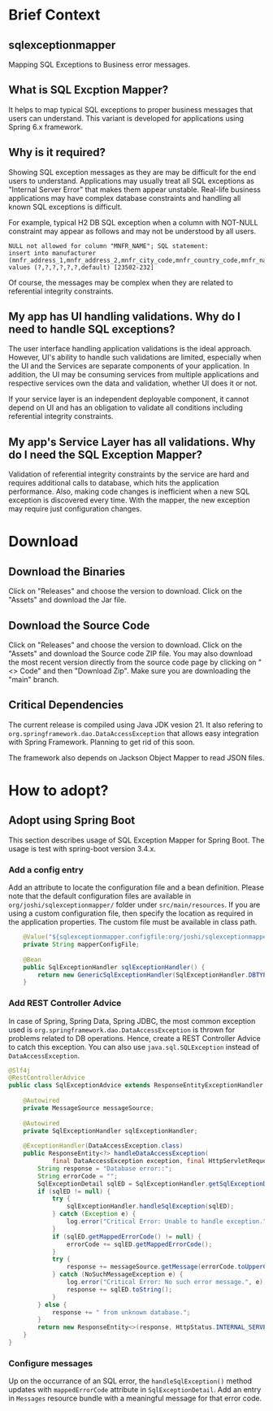 # Brief Context
## sqlexceptionmapper
Mapping SQL Exceptions to Business error messages.

## What is SQL Excption Mapper?
It helps to map typical SQL exceptions to proper business messages that users can understand. This variant is developed for applications using Spring 6.x framework.

## Why is it required?
Showing SQL exception messages as they are may be difficult for the end users to understand. Applications may usually treat all SQL exceptions as "Internal Server Error" that makes them appear unstable. Real-life business applications may have complex database constraints and handling all known SQL exceptions is difficult.

For example, typical H2 DB SQL exception when a column with NOT-NULL constraint may appear as follows and may not be understood by all users.

```
NULL not allowed for column "MNFR_NAME"; SQL statement:
insert into manufacturer (mnfr_address_1,mnfr_address_2,mnfr_city_code,mnfr_country_code,mnfr_name,mnfr_state_code,mnfr_id) values (?,?,?,?,?,?,default) [23502-232]
```

Of course, the messages may be complex when they are related to referential integrity constraints.

## My app has UI handling validations. Why do I need to handle SQL exceptions?
The user interface handling application validations is the ideal approach. However, UI's ability to handle such validations are limited, especially when the UI and the Services are separate components of your application. In addition, the UI may be consuming services from multiple applications and respective services own the data and validation, whether UI does it or not.

If your service layer is an independent deployable component, it cannot depend on UI and has an obligation to validate all conditions including referential integrity constraints.

## My app's Service Layer has all validations. Why do I need the SQL Exception Mapper?
Validation of referential integrity constraints by the service are hard and requires additional calls to database, which hits the application performance. Also, making code changes is inefficient when a new SQL exception is discovered every time. With the mapper, the new exception may require just configuration changes.

# Download

## Download the Binaries
Click on "Releases" and choose the version to download. Click on the "Assets" and download the Jar file. 

## Download the Source Code
Click on "Releases" and choose the version to download. Click on the "Assets" and download the Source code ZIP file. You may also download the most recent version directly from the source code page by clicking on "<> Code" and then "Download Zip". Make sure you are downloading the "main" branch.

## Critical Dependencies
The current release is compiled using Java JDK vesion 21. It also refering to `org.springframework.dao.DataAccessException` that allows easy integration with Spring Framework. Planning to get rid of this soon.

The framework also depends on Jackson Object Mapper to read JSON files.

# How to adopt?
## Adopt using Spring Boot
This section describes usage of SQL Exception Mapper for Spring Boot. The usage is test with spring-boot version 3.4.x.
### Add a config entry
Add an attribute to locate the configuration file and a bean definition. Please note that the default configuration files are available in `org/joshi/sqlexceptionmapper/` folder under `src/main/resources`. If you are using a custom configuration file, then specify the location as required in the application properties. The custom file must be available in class path.

```java
	@Value("${sqlexceptionmapper.configfile:org/joshi/sqlexceptionmapper/error-parser-config-mysql.json}")
	private String mapperConfigFile;
	
	@Bean
	public SqlExceptionHandler sqlExceptionHandler() {
		return new GenericSqlExceptionHandler(SqlExceptionHandler.DBTYPE_MYSQL, mapperConfigFile);
	}
```

### Add REST Controller Advice
In case of Spring, Spring Data, Spring JDBC, the most common exception used is `org.springframework.dao.DataAccessException` is thrown for problems related to DB operations. Hence, create a REST Controller Advice to catch this exception. You can also use `java.sql.SQLException` instead of `DataAccessException`.

```java
@Slf4j
@RestControllerAdvice
public class SqlExceptionAdvice extends ResponseEntityExceptionHandler {
	
	@Autowired
	private MessageSource messageSource;
	
	@Autowired
	private SqlExceptionHandler sqlExceptionHandler;
	
	@ExceptionHandler(DataAccessException.class)
	public ResponseEntity<?> handleDataAccessException(
            final DataAccessException exception, final HttpServletRequest request) throws ManufacturerException {
		String response = "Database error::";
		String errorCode = "";
		SqlExceptionDetail sqlED = SqlExceptionHandler.getSqlExceptionDetails(exception, SqlExceptionHandler.DBTYPE_MYSQL);
		if (sqlED != null) {
			try {
				sqlExceptionHandler.handleSqlException(sqlED);
			} catch (Exception e) {
				log.error("Critical Error: Unable to handle exception.", e);
			}
			if (sqlED.getMappedErrorCode() != null) {
				errorCode += sqlED.getMappedErrorCode();
			}
			try {
				response += messageSource.getMessage(errorCode.toUpperCase(), null, request.getLocale());
			} catch (NoSuchMessageException e) {
				log.error("Critical Error: No such error message.", e);
				response += sqlED.toString();
			}
		} else {
			response += " from unknown database.";
		}
		return new ResponseEntity<>(response, HttpStatus.INTERNAL_SERVER_ERROR);
	}
}
```

### Configure messages
Up on the occurrance of an SQL error, the `handleSqlException()` method updates with `mappedErrorCode` attribute in `SqlExceptionDetail`. Add an entry in `Messages` resource bundle with a meaningful message for that error code.

